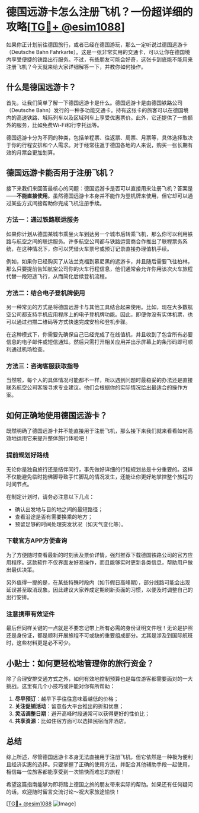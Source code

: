 # 德国远游卡怎么注册飞机？一份超详细的攻略[[TG💪+ @esim1088](https://t.me/s/esim1088)]

如果你正计划前往德国旅行，或者已经在德国游玩，那么一定听说过德国远游卡（Deutsche Bahn Fahrkarte）。这是一张非常实用的交通卡，可以让你在德国境内享受便捷的铁路出行服务。不过，有些朋友可能会好奇，这张卡到底能不能用来注册飞机？今天就来给大家详细解答一下，并教你如何操作。

## 什么是德国远游卡？

首先，让我们简单了解一下德国远游卡是什么。德国远游卡是由德国铁路公司（Deutsche Bahn）发行的一种多功能交通卡。持有这张卡的旅客可以在德国境内的高速铁路、城际列车以及区域列车上享受优惠票价。此外，它还提供了一些额外的服务，比如免费Wi-Fi和行李托运等。

德国远游卡分为不同的种类，包括单程票、往返票、周票、月票等，具体选择取决于你的行程安排和个人需求。对于经常往返于德国各地的人来说，购买一张长期有效的月票会更加划算。

## 德国远游卡能否用于注册飞机？

接下来我们来回答最核心的问题：德国远游卡是否可以直接用来注册飞机？答案是——**不能直接使用**。虽然德国远游卡本身并不能作为登机牌来使用，但它却可以通过某些方式间接帮助你完成飞机注册手续。

### 方法一：通过铁路联运服务

如果你计划从德国某城市乘坐火车到达另一个城市后转乘飞机，那么你可以利用铁路与航空之间的联运服务。许多航空公司都与铁路运营商合作推出了联程票务系统，在这种情况下，你可以凭借火车票号或预订记录直接办理值机手续。

例如，如果你已经购买了从法兰克福到慕尼黑的远游卡，并且随后需要飞往柏林，那么只要提前告知航空公司你的火车行程信息，他们通常会允许你用该次火车旅程代替一段短途飞行，从而简化后续登机流程。

### 方法二：结合电子登机牌使用

另一种常见的方式是将德国远游卡与其他工具结合起来使用。比如，现在大多数航空公司都支持手机应用程序上的电子登机牌功能。因此，即便你没有实体机票，也可以通过扫描二维码等方式快速完成安检和登机步骤。

在这种模式下，你需要先确保自己已经完成了在线值机，并且收到了包含所有必要信息的电子邮件或短信通知。然后只需打开相关应用并出示屏幕上的条形码即可顺利通过机场检查。

### 方法三：咨询客服获取指导

当然啦，每个人的具体情况可能都不一样，所以遇到问题时最稳妥的办法还是直接联系航空公司客服寻求专业建议。他们会根据你的实际情况给出最适合的操作方案。

## 如何正确地使用德国远游卡？

既然明确了德国远游卡并不能直接用于注册飞机，那么接下来我们就来看看如何高效地运用它来提升整体旅行体验吧！

### 提前规划好路线

无论你是独自旅行还是结伴同行，事先做好详细的行程规划总是十分重要的。这样不仅能避免临时抱佛脚导致手忙脚乱的情况发生，还能让你更好地掌控整个旅程的时间节点。

在制定计划时，请务必注意以下几点：
- 确认出发地与目的地之间的最短路径；
- 查看沿途是否有需要换乘的地方；
- 预留足够的时间处理突发状况（如天气变化等）。

### 下载官方APP方便查询

为了方便随时查看最新的时刻表及票价详情，强烈推荐下载德国铁路公司的官方应用程序。这款软件不仅界面友好易操作，而且能够实时更新各类信息，帮助用户做出最优决策。

另外值得一提的是，在某些特殊时段内（如节假日高峰期），部分线路可能会出现延误甚至取消现象。因此建议大家养成定期刷新页面的习惯，以便及时调整自己的出行安排。

### 注意携带有效证件

最后但同样关键的一点就是不要忘记带上所有必需的身份证明文件哦！无论是护照还是身份证，都是顺利开展旅程不可或缺的重要组成部分。尤其是涉及到国际航班时，这些材料更是必不可少。

## 小贴士：如何更轻松地管理你的旅行资金？

除了合理安排交通方式之外，如何有效地控制预算也是每位游客都需要面对的一大挑战。这里有几个小技巧或许能对你有所帮助：

1. **尽早预订**：越早下手往往意味着越低的价格；
2. **关注促销活动**：留意各大平台推出的折扣优惠；
3. **灵活调整日期**：避开高峰时段通常可以获得更好的性价比；
4. **共享资源**：比如住宿方面可以选择民宿而非酒店。

## 总结

综上所述，尽管德国远游卡本身无法直接用于注册飞机，但它依然是一种极为便利且经济实惠的选择。只要掌握了正确的使用方法，并配合其他辅助手段一起使用，相信每一位旅客都能享受到一次愉快而难忘的旅程！

希望这篇指南能够为即将踏上德国之旅的朋友带来实际的帮助。如果还有任何疑问的话，欢迎随时留言交流讨论～祝大家旅途愉快！

[[TG💪+ @esim1088](https://t.me/s/esim1088) ![Image](https://i.postimg.cc/4NQfJmqS/Snipaste-2025-05-13-00-14-12.png)]